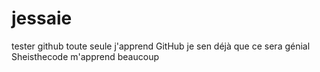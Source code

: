 # jessaie
tester github toute seule
j'apprend GitHub
je sen déjà que ce sera génial
Sheisthecode m'apprend beaucoup

